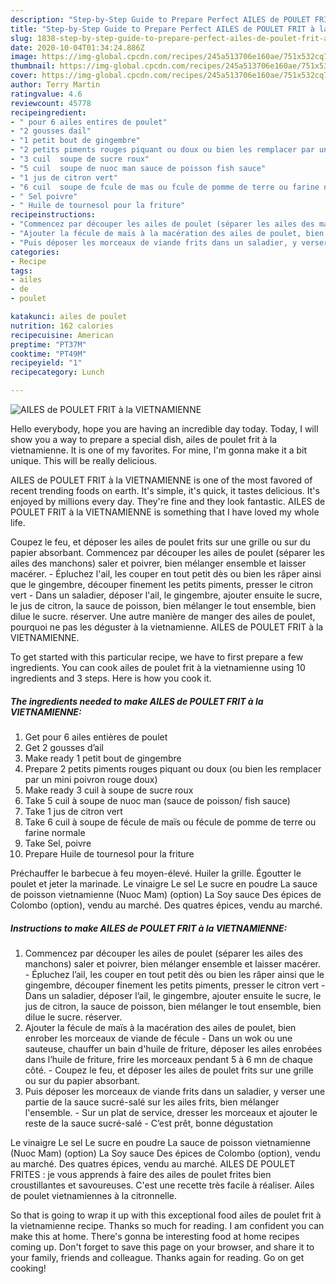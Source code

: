 ```yaml
---
description: "Step-by-Step Guide to Prepare Perfect AILES de POULET FRIT à la VIETNAMIENNE"
title: "Step-by-Step Guide to Prepare Perfect AILES de POULET FRIT à la VIETNAMIENNE"
slug: 1838-step-by-step-guide-to-prepare-perfect-ailes-de-poulet-frit-a-la-vietnamienne
date: 2020-10-04T01:34:24.886Z
image: https://img-global.cpcdn.com/recipes/245a513706e160ae/751x532cq70/ailes-de-poulet-frit-a-la-vietnamienne-photo-principale-de-la-recette.jpg
thumbnail: https://img-global.cpcdn.com/recipes/245a513706e160ae/751x532cq70/ailes-de-poulet-frit-a-la-vietnamienne-photo-principale-de-la-recette.jpg
cover: https://img-global.cpcdn.com/recipes/245a513706e160ae/751x532cq70/ailes-de-poulet-frit-a-la-vietnamienne-photo-principale-de-la-recette.jpg
author: Terry Martin
ratingvalue: 4.6
reviewcount: 45778
recipeingredient:
- " pour 6 ailes entires de poulet"
- "2 gousses dail"
- "1 petit bout de gingembre"
- "2 petits piments rouges piquant ou doux ou bien les remplacer par un mini poivron rouge doux"
- "3 cuil  soupe de sucre roux"
- "5 cuil  soupe de nuoc man sauce de poisson fish sauce"
- "1 jus de citron vert"
- "6 cuil  soupe de fcule de mas ou fcule de pomme de terre ou farine normale"
- " Sel poivre"
- " Huile de tournesol pour la friture"
recipeinstructions:
- "Commencez par découper les ailes de poulet (séparer les ailes des manchons) saler et poivrer, bien mélanger ensemble et laisser macérer. Épluchez l’ail, les couper en tout petit dès ou bien les râper ainsi que le gingembre, découper finement les petits piments, presser le citron vert  Dans un saladier, déposer l’ail, le gingembre, ajouter ensuite le sucre, le jus de citron, la sauce de poisson, bien mélanger le tout ensemble, bien dilue le sucre. réserver."
- "Ajouter la fécule de maïs à la macération des ailes de poulet, bien enrober les morceaux de viande de fécule Dans un wok ou une sauteuse, chauffer un bain d&#39;huile de friture, déposer les ailes enrobées dans l’huile de friture, frire les morceaux pendant 5 à 6 mn de chaque côté.  Coupez le feu, et déposer les ailes de poulet frits sur une grille ou sur du papier absorbant."
- "Puis déposer les morceaux de viande frits dans un saladier, y verser une partie de la sauce sucré-salé sur les ailes frits, bien mélanger l&#39;ensemble. Sur un plat de service, dresser les morceaux et ajouter le reste de la sauce sucré-salé C’est prêt, bonne dégustation"
categories:
- Recipe
tags:
- ailes
- de
- poulet

katakunci: ailes de poulet 
nutrition: 162 calories
recipecuisine: American
preptime: "PT37M"
cooktime: "PT49M"
recipeyield: "1"
recipecategory: Lunch

---
```



![AILES de POULET FRIT à la VIETNAMIENNE](https://img-global.cpcdn.com/recipes/245a513706e160ae/751x532cq70/ailes-de-poulet-frit-a-la-vietnamienne-photo-principale-de-la-recette.jpg)

Hello everybody, hope you are having an incredible day today. Today, I will show you a way to prepare a special dish, ailes de poulet frit à la vietnamienne. It is one of my favorites. For mine, I'm gonna make it a bit unique. This will be really delicious.

AILES de POULET FRIT à la VIETNAMIENNE is one of the most favored of recent trending foods on earth. It's simple, it's quick, it tastes delicious. It's enjoyed by millions every day. They're fine and they look fantastic. AILES de POULET FRIT à la VIETNAMIENNE is something that I have loved my whole life.

Coupez le feu, et déposer les ailes de poulet frits sur une grille ou sur du papier absorbant. Commencez par découper les ailes de poulet (séparer les ailes des manchons) saler et poivrer, bien mélanger ensemble et laisser macérer. - Épluchez l&#39;ail, les couper en tout petit dès ou bien les râper ainsi que le gingembre, découper finement les petits piments, presser le citron vert - Dans un saladier, déposer l&#39;ail, le gingembre, ajouter ensuite le sucre, le jus de citron, la sauce de poisson, bien mélanger le tout ensemble, bien dilue le sucre. réserver. Une autre manière de manger des ailes de poulet, pourquoi ne pas les déguster à la vietnamienne. AILES de POULET FRIT à la VIETNAMIENNE.


To get started with this particular recipe, we have to first prepare a few ingredients. You can cook ailes de poulet frit à la vietnamienne using 10 ingredients and 3 steps. Here is how you cook it.

<!--inarticleads1-->

##### The ingredients needed to make AILES de POULET FRIT à la VIETNAMIENNE:

1. Get  pour 6 ailes entières de poulet
1. Get 2 gousses d’ail
1. Make ready 1 petit bout de gingembre
1. Prepare 2 petits piments rouges piquant ou doux (ou bien les remplacer par un mini poivron rouge doux)
1. Make ready 3 cuil à soupe de sucre roux
1. Take 5 cuil à soupe de nuoc man (sauce de poisson/ fish sauce)
1. Take 1 jus de citron vert
1. Take 6 cuil à soupe de fécule de maïs ou fécule de pomme de terre ou farine normale
1. Take  Sel, poivre
1. Prepare  Huile de tournesol pour la friture


Préchauffer le barbecue à feu moyen-élevé. Huiler la grille. Égoutter le poulet et jeter la marinade. Le vinaigre Le sel Le sucre en poudre La sauce de poisson vietnamienne (Nuoc Mam) (option) La Soy sauce Des épices de Colombo (option), vendu au marché. Des quatres épices, vendu au marché. 

<!--inarticleads2-->

##### Instructions to make AILES de POULET FRIT à la VIETNAMIENNE:

1. Commencez par découper les ailes de poulet (séparer les ailes des manchons) saler et poivrer, bien mélanger ensemble et laisser macérer. - Épluchez l’ail, les couper en tout petit dès ou bien les râper ainsi que le gingembre, découper finement les petits piments, presser le citron vert  - Dans un saladier, déposer l’ail, le gingembre, ajouter ensuite le sucre, le jus de citron, la sauce de poisson, bien mélanger le tout ensemble, bien dilue le sucre. réserver.
1. Ajouter la fécule de maïs à la macération des ailes de poulet, bien enrober les morceaux de viande de fécule - Dans un wok ou une sauteuse, chauffer un bain d&#39;huile de friture, déposer les ailes enrobées dans l’huile de friture, frire les morceaux pendant 5 à 6 mn de chaque côté.  - Coupez le feu, et déposer les ailes de poulet frits sur une grille ou sur du papier absorbant.
1. Puis déposer les morceaux de viande frits dans un saladier, y verser une partie de la sauce sucré-salé sur les ailes frits, bien mélanger l&#39;ensemble. - Sur un plat de service, dresser les morceaux et ajouter le reste de la sauce sucré-salé - C’est prêt, bonne dégustation


Le vinaigre Le sel Le sucre en poudre La sauce de poisson vietnamienne (Nuoc Mam) (option) La Soy sauce Des épices de Colombo (option), vendu au marché. Des quatres épices, vendu au marché. AILES DE POULET FRITES : je vous apprends à faire des ailes de poulet frites bien croustillantes et savoureuses. C&#39;est une recette très facile à réaliser. Ailes de poulet vietnamiennes à la citronnelle. 

So that is going to wrap it up with this exceptional food ailes de poulet frit à la vietnamienne recipe. Thanks so much for reading. I am confident you can make this at home. There's gonna be interesting food at home recipes coming up. Don't forget to save this page on your browser, and share it to your family, friends and colleague. Thanks again for reading. Go on get cooking!
